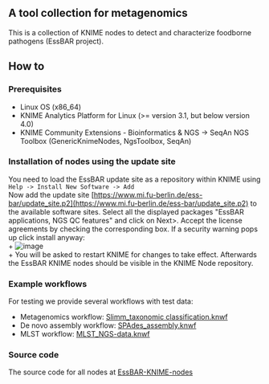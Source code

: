 ## A tool collection for metagenomics
This is a collection of KNIME nodes to detect and characterize foodborne pathogens (EssBAR project).

## How to
### Prerequisites
 - Linux OS (x86_64)
 - KNIME Analytics Platform for Linux (>= version 3.1, but below version 4.0)
 - KNIME Community Extensions - Bioinformatics & NGS -> SeqAn NGS Toolbox (GenericKnimeNodes, NgsToolbox, SeqAn)

### Installation of nodes using the update site
You need to load the EssBAR update site as a repository within KNIME using  
```Help -> Install New Software -> Add```  
Now add the update site [https://www.mi.fu-berlin.de/ess-bar/update_site.p2](https://www.mi.fu-berlin.de/ess-bar/update_site.p2) to the available software sites. Select all the displayed packages "EssBAR applications, NGS QC features" and click on Next>. Accept the license agreements by checking the corresponding box.
If a security warning pops up click install anyway:  
+
![image](images/unsigned_content-warning.png)  
+
You will be asked to restart KNIME for changes to take effect. Afterwards the EssBAR KNIME nodes should be visible in the KNIME Node repository.

### Example workflows
For testing we provide several workflows with test data:
 - Metagenomics workflow: [Slimm_taxonomic classification.knwf](Slimm_taxonomic_classification.knwf)
 - De novo assembly workflow: [SPAdes_assembly.knwf](SPAdes_assembly.knwf)
 - MLST workflow: [MLST_NGS-data.knwf](MLST_NGS-data.knwf)

### Source code
The source code for all nodes at [EssBAR-KNIME-nodes](https://github.com/kneubert/EssBAR-KNIME-nodes)
